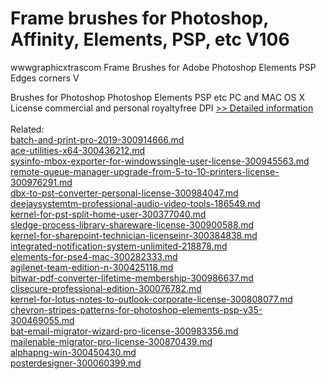 # Frame brushes for Photoshop, Affinity, Elements, PSP, etc V106
wwwgraphicxtrascom Frame Brushes for Adobe Photoshop Elements PSP Edges corners V

Brushes for Photoshop Photoshop Elements PSP etc PC and MAC OS X License commercial and personal royaltyfree DPI
[>> Detailed information](https://secure.shareit.com/shareit/product.html?productid=300469274&affiliateid=200057808)<br/><br/>Related:
<br />[batch-and-print-pro-2019-300914666.md](https://github.com/downloadplanet/downloadplanet/blob/main/batch-and-print-pro-2019-300914666.md)<br />[ace-utilities-x64-300436212.md](https://github.com/downloadplanet/downloadplanet/blob/main/ace-utilities-x64-300436212.md)<br />[sysinfo-mbox-exporter-for-windowssingle-user-license-300945563.md](https://github.com/downloadplanet/downloadplanet/blob/main/sysinfo-mbox-exporter-for-windowssingle-user-license-300945563.md)<br />[remote-queue-manager-upgrade-from-5-to-10-printers-license-300976291.md](https://github.com/downloadplanet/downloadplanet/blob/main/remote-queue-manager-upgrade-from-5-to-10-printers-license-300976291.md)<br />[dbx-to-pst-converter-personal-license-300984047.md](https://github.com/downloadplanet/downloadplanet/blob/main/dbx-to-pst-converter-personal-license-300984047.md)<br />[deejaysystemtm-professional-audio-video-tools-186549.md](https://github.com/downloadplanet/downloadplanet/blob/main/deejaysystemtm-professional-audio-video-tools-186549.md)<br />[kernel-for-pst-split-home-user-300377040.md](https://github.com/downloadplanet/downloadplanet/blob/main/kernel-for-pst-split-home-user-300377040.md)<br />[sledge-process-library-shareware-license-300900588.md](https://github.com/downloadplanet/downloadplanet/blob/main/sledge-process-library-shareware-license-300900588.md)<br />[kernel-for-sharepoint-technician-licenseinr-300384838.md](https://github.com/downloadplanet/downloadplanet/blob/main/kernel-for-sharepoint-technician-licenseinr-300384838.md)<br />[integrated-notification-system-unlimited-218878.md](https://github.com/downloadplanet/downloadplanet/blob/main/integrated-notification-system-unlimited-218878.md)<br />[elements-for-pse4-mac-300282333.md](https://github.com/downloadplanet/downloadplanet/blob/main/elements-for-pse4-mac-300282333.md)<br />[agilenet-team-edition-n-300425118.md](https://github.com/downloadplanet/downloadplanet/blob/main/agilenet-team-edition-n-300425118.md)<br />[bitwar-pdf-converter-lifetime-membership-300986637.md](https://github.com/downloadplanet/downloadplanet/blob/main/bitwar-pdf-converter-lifetime-membership-300986637.md)<br />[clisecure-professional-edition-300076782.md](https://github.com/downloadplanet/downloadplanet/blob/main/clisecure-professional-edition-300076782.md)<br />[kernel-for-lotus-notes-to-outlook-corporate-license-300808077.md](https://github.com/downloadplanet/downloadplanet/blob/main/kernel-for-lotus-notes-to-outlook-corporate-license-300808077.md)<br />[chevron-stripes-patterns-for-photoshop-elements-psp-v35-300469055.md](https://github.com/downloadplanet/downloadplanet/blob/main/chevron-stripes-patterns-for-photoshop-elements-psp-v35-300469055.md)<br />[bat-email-migrator-wizard-pro-license-300983356.md](https://github.com/downloadplanet/downloadplanet/blob/main/bat-email-migrator-wizard-pro-license-300983356.md)<br />[mailenable-migrator-pro-license-300870439.md](https://github.com/downloadplanet/downloadplanet/blob/main/mailenable-migrator-pro-license-300870439.md)<br />[alphapng-win-300450430.md](https://github.com/downloadplanet/downloadplanet/blob/main/alphapng-win-300450430.md)<br />[posterdesigner-300060399.md](https://github.com/downloadplanet/downloadplanet/blob/main/posterdesigner-300060399.md)